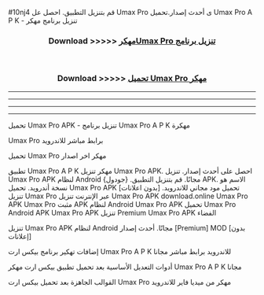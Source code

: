 #10nj4 قم بتنزيل التطبيق. احصل عل Umax Pro  ى أحدث إصدار.تحميل Umax Pro  A P K - تنزيل برنامج مهكر



<div align="center">
<h3>Download >>>>> <a href="https://ar-sites.web.app/?ar= Umax Pro ">مهكرUmax Pro  تنزيل برنامج</a></h3><br>

<h3>Download >>>>> <a href="https://ar-sites.web.app/?ar= Umax Pro ">تحميل Umax Pro  مهكر</a></h3>
</div>


----------------------------------------------------------

----------------------------------------------------------

----------------------------------------------------------

----------------------------------------------------------


تحميل Umax Pro  APK - تنزيل برنامج Umax Pro  A P K مهكرة

Umax Pro  برابط مباشر للاندرويد

تحميل Umax Pro  مهكر اخر اصدار

تطبيق Umax Pro  A P K مهكر
تنزيل Umax Pro  APK. احصل على أحدث إصدار.
تنزيل Umax Pro  APK لنظام Android مجانًا.
قم بتنزيل التطبيق. {جودول} APK. الاسم هو نسخة أندرويد.
تحميل Umax Pro  APK [بدون اعلانات]
تحميل مود مجاني للاندرويد.
تنزيل Umax Pro  عبر الإنترنت
تنزيل Umax Pro  APK
download.online Umax Pro  APK
Umax Pro  مثبت APK لنظام Android
Umax Pro  APK
تحميل Umax Pro  Android APK
Umax Pro  APK تنزيل Premium
Umax Pro  APK الفضاء

تنزيل Umax Pro  APK لنظام Android مجانًا. أحدث إصدار [Premium] MOD [بدون إعلانات]

إضافات تهكير برنامج بيكس ارت Umax Pro  A P K للاندرويد برابط مباشر مجانا

أدوات التعديل الأساسية بعد تحميل تطبيق بيكس ارت مهكر Umax Pro  A P K مجانا

القوالب الجاهزة بعد تحميل بيكس ارت Umax Pro  مهكر من ميديا فاير للاندرويد



